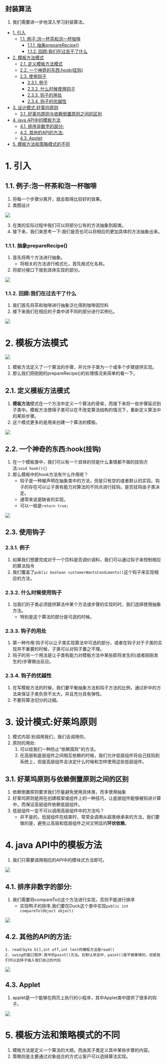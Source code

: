 封装算法
---
1. 我们需要进一步地深入学习封装算法。

<!-- TOC -->

- [1. 引入](#1-引入)
  - [1.1. 例子:泡一杯茶和泡一杯咖啡](#11-例子泡一杯茶和泡一杯咖啡)
    - [1.1.1. 抽象prepareRecipe()](#111-抽象preparerecipe)
    - [1.1.2. 回顾:我们在过去干了什么](#112-回顾我们在过去干了什么)
- [2. 模板方法模式](#2-模板方法模式)
  - [2.1. 定义模板方法模式](#21-定义模板方法模式)
  - [2.2. 一个神奇的东西:hook(挂钩)](#22-一个神奇的东西hook挂钩)
  - [2.3. 使用钩子](#23-使用钩子)
    - [2.3.1. 例子](#231-例子)
    - [2.3.2. 什么时候使用钩子](#232-什么时候使用钩子)
    - [2.3.3. 钩子的用处](#233-钩子的用处)
    - [2.3.4. 钩子的优越性](#234-钩子的优越性)
- [3. 设计模式:好莱坞原则](#3-设计模式好莱坞原则)
  - [3.1. 好莱坞原则与依赖倒置原则之间的区别](#31-好莱坞原则与依赖倒置原则之间的区别)
- [4. java API中的模板方法](#4-java-api中的模板方法)
  - [4.1. 排序非数字的部分:](#41-排序非数字的部分)
  - [4.2. 其他的API的方法:](#42-其他的api的方法)
  - [4.3. Applet](#43-applet)
- [5. 模板方法和策略模式的不同](#5-模板方法和策略模式的不同)

<!-- /TOC -->

# 1. 引入

## 1.1. 例子:泡一杯茶和泡一杯咖啡
1. 将每一个步骤分离开，就会取得比较好的效果。
2. 类图设计

![](img\fz/fz-1.png)

3. 在类的实际过程中我们可以将部分公有的方法抽象到超类。
4. 接下来，我们来思考一下:我们是否也可以将相应的更加具体的方法抽象出来。

### 1.1.1. 抽象prepareRecipe()
1. 首先将两个方法进行抽象。
    + 将相关的方法进行格式化，首先格式化名称。
2. 将部分接口下放到具体实现的部分。

![](img\fz/fz-2.png)

### 1.1.2. 回顾:我们在过去干了什么
1. 我们首先将茶和咖啡进行抽象泛化得到咖啡因饮料
2. 接下来我们在相应的子类中讲不同的部分进行实例化。

![](img\fz/fz-3.png)

# 2. 模板方法模式

![](img\fz/fz-4.png)

1. 模板方法定义了一个算法的步骤，并允许子类为一个或多个步骤提供实现。
2. 那么我们把刚刚的prepareRecipe()的处理情况来简单的看一下。

## 2.1. 定义模板方法模式
1. **模板方法**模式在一个方法中定义一个算法的骨架，而接下来将一些步骤延迟到子类中。模板方法使得子类可以在不改变算法结构的情况下，重新定义算法中的某些步骤。
2. 这个模式更多的是用来创建一个算法的模板。

![](img\fz/fz-5.png)

## 2.2. 一个神奇的东西:hook(挂钩)
1. 在一个模板类中，我们可以有一个具体的但是什么事情都不做的挂钩方法:`void hook(){}`
2. 那么模板中的hook方法有什么作用呢？
    + 钩子是一种被声明在抽象类中的方法，但是只有空的或者默认的实现。钩子的存在可以让子类有能力对算法的不同点进行挂钩。是否挂钩由子类决定。
    + 通常来说是缺省的实现。
    + 可以一般是`return true;`

![](img\fz/fz-6.png)

## 2.3. 使用钩子

### 2.3.1. 例子
1. 如果我们想要完成对于一个饮料是否调价调料，我们可以通过钩子来控制相应的算法指令
2. 我们覆盖了`public boolean customerWantsCondiments()`这个钩子来实现相应的方法。

### 2.3.2. 什么时候使用钩子
1. 当我们的子类必须提供算法中某个方法或步骤的实现的时，我们选择使用抽象方法。
    + 特别是这个算法的部分是可选的时候。

### 2.3.3. 钩子的用处
1. 第一种作用:钩子可以让子类实现算法中可选的部分，或者在钩子对于子类的实现并不重要的时候，子类可以对钩子置之不理。
2. 钩子的另一个用法是让子类有能力对模板方法中某些即将发生的(或者刚刚发生的)步骤做出反应。

### 2.3.4. 钩子的优越性
1. 在写模板方法的时候，我们要平衡抽象方法和钩子方法的比例，通过折中的方法来保证子类负担不太大，并且充分具有弹性。
2. 不要将算法切分的过细。

# 3. 设计模式:好莱坞原则
1. 模式内容:别调用我们，我们会调用你。
2. 原则的用处:
    1. 可以给我们一种防止"依赖腐败"的方法。
    2. 在高层和底层组件之间相互依赖的时候，我们允许低层组件将自己挂钩到系统上，但是高层组件会决定什么时候和怎样使用这些低层组件。

## 3.1. 好莱坞原则与依赖倒置原则之间的区别
1. 依赖倒置原则要求我们尽量避免使用具体类，而多使用抽象
2. 好莱坞原则是用在创建框架或组件上的一种技巧，让底层组件能够被钩进计算中，而保证高层组件依赖低层组件。
3. 低层组件一定不可以调用高层组件中的方法吗？
    + 并不是的，低层组件在结束时，常常会调用从超类继承来的方法，我们要做的是，避免让高层和低层组件之间又明显的**环状依赖**。

# 4. java API中的模板方法
1. 我们只需要调用相应的API中的模块式方法即可。

![](img\fz/fz-7.png)

## 4.1. 排序非数字的部分:
1. 我们需要将compareTo()这个方法进行实现，否则不能进行排序
    + 实现鸭子的排序,我们要在Duck这个类中实现`public int compareTo(Object object)`

![](img\fz/fz-8.png)

## 4.2. 其他的API的方法:
    1. read(byte b[],int off,int len)的模板方法是read()
    2. swing的窗口程序:其中的paint()方法。在默认状态中，paint()是不做事情的，但是我们可以这样子插入我们自己的代码

![](img\fz/fz-9.png)

## 4.3. Applet
1. applet是一个能够在网页上执行的小程序，其中Applet类中提供了很多的钩子。

![](img\fz/fz-10.png)

# 5. 模板方法和策略模式的不同
1. 模板方法是定义一个算法的大纲，而由其子类定义其中某些步骤的内容。
2. 策略则是主要通过对象组合的方式让客户可以选择算法实现。